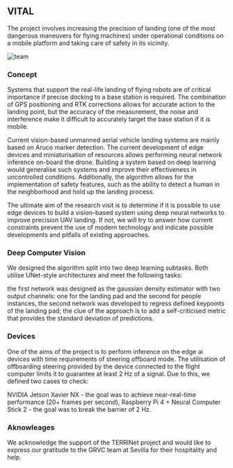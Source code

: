 ## VITAL

The project involves increasing the precision of landing (one of the most dangerous maneuvers for flying machines) under operational conditions on a mobile platform and taking care of safety in its vicinity.

![team](https://putvision.github.io/assets/images/posts/2022/03/terrinet-we.webp)

### Concept
Systems that support the real-life landing of flying robots are of critical importance if precise docking to a base station is required. The combination of GPS positioning and RTK corrections allows for accurate action to the landing point, but the accuracy of the measurement, the noise and interference make it difficult to accurately target the base station if it is mobile.

Current vision-based unmanned aerial vehicle landing systems are mainly based on Aruco marker detection. The current development of edge devices and miniaturisation of resources allows performing neural network inference on-board the drone. Building a system based on deep learning would generalise such systems and improve their effectiveness in uncontrolled conditions. Additionally, the algorithm allows for the implementation of safety features, such as the ability to detect a human in the neighborhood and hold up the landing process.

The ultimate aim of the research visit is to determine if it is possible to use edge devices to build a vision-based system using deep neural networks to improve precision UAV landing. If not, we will try to answer how current constraints prevent the use of modern technology and indicate possible developments and pitfalls of existing approaches.

### Deep Computer Vision
We designed the algorithm split into two deep learning subtasks. Both utilise UNet-style architectures and meet the following tasks:

the first network was designed as the gaussian density estimator with two output channels: one for the landing pad and the second for people instances,
the second network was developed to regress defined keypoints of the landing pad; the clue of the approach is to add a self-criticised metric that provides the standard deviation of predictions.

### Devices
One of the aims of the project is to perform inference on the edge ai devices with time requirements of steering offboard mode. The utilisation of offboarding steering provided by the device connected to the flight computer limits it to guarantee at least 2 Hz of a signal. Due to this, we defined two cases to check:

NVIDIA Jetson Xavier NX - the goal was to achieve near-real-time performance (20+ frames per second),
Raspberry Pi 4 + Neural Computer Stick 2 - the goal was to break the barrier of 2 Hz.

### Aknowleages

We acknowledge the support of the TERRINet project and would like to express our gratitude to the GRVC team at Sevilla for their hospitality and help.
